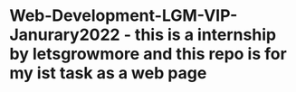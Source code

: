 # Web-Development-LGM-VIP-Janurary2022 - this is a internship by letsgrowmore and this repo is for my ist task as a web page 
